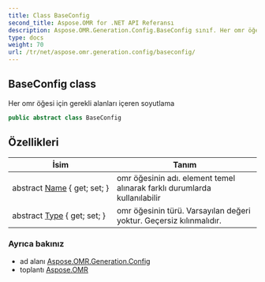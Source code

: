 ```yaml
---
title: Class BaseConfig
second_title: Aspose.OMR for .NET API Referansı
description: Aspose.OMR.Generation.Config.BaseConfig sınıf. Her omr öğesi için gerekli alanları içeren soyutlama
type: docs
weight: 70
url: /tr/net/aspose.omr.generation.config/baseconfig/
---
```

## BaseConfig class

Her omr öğesi için gerekli alanları içeren soyutlama

```csharp
public abstract class BaseConfig
```

## Özellikleri

| İsim | Tanım |
| --- | --- |
| abstract [Name](../../aspose.omr.generation.config/baseconfig/name/) { get; set; } | omr öğesinin adı. element temel alınarak farklı durumlarda kullanılabilir |
| abstract [Type](../../aspose.omr.generation.config/baseconfig/type/) { get; set; } | omr öğesinin türü. Varsayılan değeri yoktur. Geçersiz kılınmalıdır. |

### Ayrıca bakınız

* ad alanı [Aspose.OMR.Generation.Config](../../aspose.omr.generation.config/)
* toplantı [Aspose.OMR](../../)


